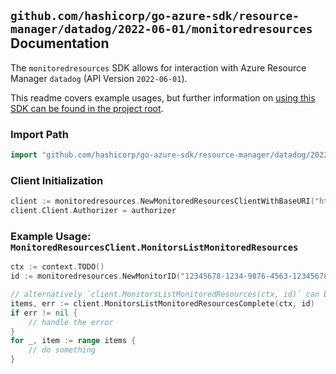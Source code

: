 
## `github.com/hashicorp/go-azure-sdk/resource-manager/datadog/2022-06-01/monitoredresources` Documentation

The `monitoredresources` SDK allows for interaction with Azure Resource Manager `datadog` (API Version `2022-06-01`).

This readme covers example usages, but further information on [using this SDK can be found in the project root](https://github.com/hashicorp/go-azure-sdk/tree/main/docs).

### Import Path

```go
import "github.com/hashicorp/go-azure-sdk/resource-manager/datadog/2022-06-01/monitoredresources"
```


### Client Initialization

```go
client := monitoredresources.NewMonitoredResourcesClientWithBaseURI("https://management.azure.com")
client.Client.Authorizer = authorizer
```


### Example Usage: `MonitoredResourcesClient.MonitorsListMonitoredResources`

```go
ctx := context.TODO()
id := monitoredresources.NewMonitorID("12345678-1234-9876-4563-123456789012", "example-resource-group", "monitorValue")

// alternatively `client.MonitorsListMonitoredResources(ctx, id)` can be used to do batched pagination
items, err := client.MonitorsListMonitoredResourcesComplete(ctx, id)
if err != nil {
	// handle the error
}
for _, item := range items {
	// do something
}
```
